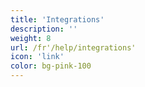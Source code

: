 ```yaml
---
title: 'Integrations'
description: ''
weight: 8
url: /fr'/help/integrations'
icon: 'link'
color: bg-pink-100
---
```

